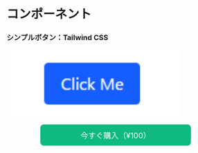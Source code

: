 # コンポーネント

### シンプルボタン：Tailwind CSS

<img src="assets/img/2.png" alt="画像の説明" width="400">


<a href="https://katsuyuki7.gumroad.com/l/hnobv" target="_blank" style="
  display: inline-block;
  background: #10b981;
  color: white;
  padding: 0.75rem 1.5rem;
  border-radius: 0.5rem;
  font-size: 1.1rem;
  text-align: center;
  text-decoration: none;
  margin: 0 auto;
  display: block;
  max-width: 300px;
  ">
  今すぐ購入（¥100）
</a>
